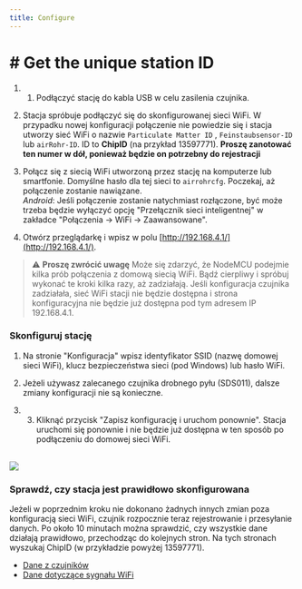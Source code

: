 ```yaml
---
title: Configure
---
```

# # Get the unique station ID
1. 1. Podłączyć stację do kabla USB w celu zasilenia czujnika.

2. Stacja spróbuje podłączyć się do skonfigurowanej sieci WiFi. W przypadku nowej konfiguracji połączenie nie powiedzie się i stacja utworzy sieć WiFi o nazwie `Particulate Matter ID` , `Feinstaubsensor-ID` lub `airRohr-ID`. ID to **ChipID** (na przykład 13597771). **Proszę zanotować ten numer w dół, ponieważ będzie on potrzebny do rejestracji**

3. Połącz się z siecią WiFi utworzoną przez stację na komputerze lub smartfonie. Domyślne hasło dla tej sieci to `airrohrcfg`. Poczekaj, aż połączenie zostanie nawiązane.<br>*Android*: Jeśli połączenie zostanie natychmiast rozłączone, być może trzeba będzie wyłączyć opcję "Przełącznik sieci inteligentnej" w zakładce "Połączenia -> WiFi -> Zaawansowane".

4. Otwórz przeglądarkę i wpisz w polu [http://192.168.4.1/](http://192.168.4.1/).

> ⚠️ **Proszę zwrócić uwagę** Może się zdarzyć, że NodeMCU podejmie kilka prób połączenia z domową siecią WiFi. Bądź cierpliwy i spróbuj wykonać te kroki kilka razy, aż zadziałają. Jeśli konfiguracja czujnika zadziałała, sieć WiFi stacji nie będzie dostępna i strona konfiguracyjna nie będzie już dostępna pod tym adresem IP 192.168.4.1.

### Skonfiguruj stację
1. Na stronie "Konfiguracja" wpisz identyfikator SSID (nazwę domowej sieci WiFi), klucz bezpieczeństwa sieci (pod Windows) lub hasło WiFi.

2. Jeżeli używasz zalecanego czujnika drobnego pyłu (SDS011), dalsze zmiany konfiguracji nie są konieczne.

3. 3. Kliknąć przycisk "Zapisz konfigurację i uruchom ponownie". Stacja uruchomi się ponownie i nie będzie już dostępna w ten sposób po podłączeniu do domowej sieci WiFi.

<br>

<img src="../docs/airrohr_config_initial.jpg" loading="lazy"/>
<br>

### Sprawdź, czy stacja jest prawidłowo skonfigurowana
Jeżeli w poprzednim kroku nie dokonano żadnych innych zmian poza konfiguracją sieci WiFi, czujnik rozpocznie teraz rejestrowanie i przesyłanie danych. Po około 10 minutach można sprawdzić, czy wszystkie dane działają prawidłowo, przechodząc do kolejnych stron. Na tych stronach wyszukaj ChipID (w przykładzie powyżej 13597771).

 * [Dane z czujników](https://www.madavi.de/sensor/graph.php)
 * [Dane dotyczące sygnału WiFi](https://www.madavi.de/sensor/signal.php)
